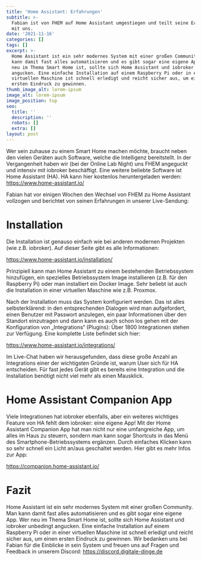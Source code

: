 ```yaml
---
title: 'Home Assistant: Erfahrungen'
subtitle: >-
  Fabian ist von FHEM auf Home Assistant umgestiegen und teilt seine Erfahrungen
  mit uns.
date: '2021-11-16'
categories: []
tags: []
excerpt: >-
  Home Assistant ist ein sehr modernes System mit einer großen Community. Man
  kann damit fast alles automatisieren und es gibt sogar eine eigene App. Wer
  neu im Thema Smart Home ist, sollte sich Home Assistant und iobroker unbedingt
  angucken. Eine einfache Installation auf einem Raspberry Pi oder in einer
  virtuellen Maschine ist schnell erledigt und reicht sicher aus, um einen
  ersten Eindruck zu gewinnen.
thumb_image_alt: lorem-ipsum
image_alt: lorem-ipsum
image_position: top
seo:
  title: ''
  description: ''
  robots: []
  extra: []
layout: post
---
```

Wer sein zuhause zu einem Smart Home machen möchte, braucht neben den vielen Geräten auch Software, welche die Intelligenz bereitstellt. In der Vergangenheit haben wir (bei der Online Lab Night) uns FHEM angeguckt und intensiv mit iobroker beschäftigt. Eine weitere beliebte Software ist Home Assistant (HA). HA kann hier kostenlos heruntergeladen werden: <https://www.home-assistant.io/>

Fabian hat vor einigen Wochen den Wechsel von FHEM zu Home Assistant vollzogen und berichtet von seinen Erfahrungen in unserer Live-Sendung:

# Installation  

Die Installation ist genauso einfach wie bei anderen modernen Projekten (wie z.B. iobroker). Auf dieser Seite gibt es alle Informationen: 

<https://www.home-assistant.io/installation/>

Prinzipiell kann man Home Assistant zu einem bestehenden Betriebssystem hinzufügen, ein spezielles Betriebssystem Image installieren (z.B. für den Raspberry Pi) oder man installiert ein Docker Image. Sehr beliebt ist auch die Installation in einer virtuellen Maschine wie z.B. Proxmox.

Nach der Installation muss das System konfiguriert werden. Das ist alles selbsterklärend: in den entsprechenden Dialogen wird man aufgefordert, einen Benutzer mit Passwort anzulegen, ein paar Informationen über den Standort einzutragen und dann kann es auch schon los gehen mit der Konfiguration von „Integrations“ (Plugins): Über 1800 Integrationen stehen zur Verfügung. Eine komplette Liste befindet sich hier: 

<https://www.home-assistant.io/integrations/>

Im Live-Chat haben wir herausgefunden, dass diese große Anzahl an Integrations einer der wichtigsten Gründe ist, warum User sich für HA entscheiden. Für fast jedes Gerät gibt es bereits eine Integration und die Installation benötigt nicht viel mehr als einen Mausklick.

# Home Assistant Companion App

Viele Integrationen hat iobroker ebenfalls, aber ein weiteres wichtiges Feature von HA fehlt dem iobroker: eine eigene App! Mit der Home Assistant Companion App hat man nicht nur eine umfangreiche App, um alles im Haus zu steuern, sondern man kann sogar Shortcuts in das Menü des Smartphone-Betriebssystems ergänzen. Durch einfaches Klicken kann so sehr schnell ein Licht an/aus geschaltet werden. Hier gibt es mehr Infos zur App:

<https://companion.home-assistant.io/>

# Fazit

Home Assistant ist ein sehr modernes System mit einer großen Community. Man kann damit fast alles automatisieren und es gibt sogar eine eigene App. Wer neu im Thema Smart Home ist, sollte sich Home Assistant und iobroker unbedingt angucken. Eine einfache Installation auf einem Raspberry Pi oder in einer virtuellen Maschine ist schnell erledigt und reicht sicher aus, um einen ersten Eindruck zu gewinnen. Wir bedanken uns bei Fabian für die Einblicke in sein System und freuen uns auf Fragen und Feedback in unserem Discord: <https://discord.digitale-dinge.de>





